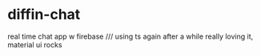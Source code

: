 # diffin-chat
real time chat app w firebase  /// using ts again after a while really loving it, material ui rocks
